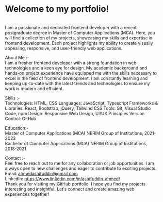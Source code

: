 <h1>Welcome to my portfolio!</h1> 
 <br>
I am a passionate and dedicated frontend developer with a recent postgraduate degree in Master of Computer Applications (MCA). Here, you will find a collection of my projects, showcasing my skills and expertise in frontend development. Each project highlights my ability to create visually appealing, responsive, and user-friendly web applications.<br>

About Me :- <br>
I am a fresher frontend developer with a strong foundation in web technologies and a keen eye for design. My academic background and hands-on project experience have equipped me with the skills necessary to excel in the field of frontend development. I am constantly learning and keeping up-to-date with the latest trends and technologies to ensure my work is modern and efficient.

Skills :-  <br>
Technologies: HTML, CSS
Languages: JavaScript, Typescript
Frameworks & Libraries: React, Bootstrap, jQuery, Tailwind CSS
Tools: Git, Visual Studio Code, npm
Design: Responsive Web Design, UI/UX Principles
Version Control: GitHub

Education:- <br>
Master of Computer Applications (MCA)
NERIM Group of Institutions, 2021-2023
 <br>
Bachelor of Computer Applications (MCA)
NERIM Group of Institutions, 2018-2021

Contact :- <br>
Feel free to reach out to me for any collaboration or job opportunities. I am always open to new challenges and eager to contribute to exciting projects.
 <br>
Email: ahmedashifuddin@gmail.com <br>
LinkedIn: https://www.linkedin.com/in/ashifuddin-ahmed/
 <br>
Thank you for visiting my GitHub portfolio. I hope you find my projects interesting and insightful. Let's connect and create amazing web experiences together!
